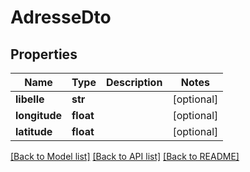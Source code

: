 # AdresseDto

## Properties
Name | Type | Description | Notes
------------ | ------------- | ------------- | -------------
**libelle** | **str** |  | [optional] 
**longitude** | **float** |  | [optional] 
**latitude** | **float** |  | [optional] 

[[Back to Model list]](../README.md#documentation-for-models) [[Back to API list]](../README.md#documentation-for-api-endpoints) [[Back to README]](../README.md)

